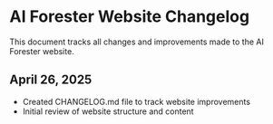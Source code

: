 # AI Forester Website Changelog

This document tracks all changes and improvements made to the AI Forester website.

## April 26, 2025
- Created CHANGELOG.md file to track website improvements
- Initial review of website structure and content
